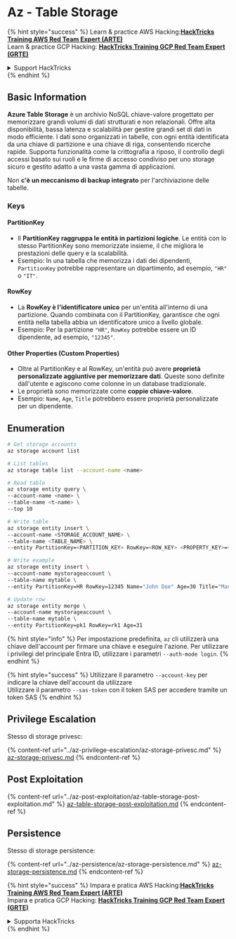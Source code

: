 # Az - Table Storage

{% hint style="success" %}
Learn & practice AWS Hacking:<img src="../../../.gitbook/assets/image (1) (1) (1).png" alt="" data-size="line">[**HackTricks Training AWS Red Team Expert (ARTE)**](https://training.hacktricks.xyz/courses/arte)<img src="../../../.gitbook/assets/image (1) (1) (1).png" alt="" data-size="line">\
Learn & practice GCP Hacking: <img src="../../../.gitbook/assets/image (2).png" alt="" data-size="line">[**HackTricks Training GCP Red Team Expert (GRTE)**<img src="../../../.gitbook/assets/image (2).png" alt="" data-size="line">](https://training.hacktricks.xyz/courses/grte)

<details>

<summary>Support HackTricks</summary>

* Check the [**subscription plans**](https://github.com/sponsors/carlospolop)!
* **Join the** 💬 [**Discord group**](https://discord.gg/hRep4RUj7f) or the [**telegram group**](https://t.me/peass) or **follow** us on **Twitter** 🐦 [**@hacktricks\_live**](https://twitter.com/hacktricks_live)**.**
* **Share hacking tricks by submitting PRs to the** [**HackTricks**](https://github.com/carlospolop/hacktricks) and [**HackTricks Cloud**](https://github.com/carlospolop/hacktricks-cloud) github repos.

</details>
{% endhint %}

## Basic Information

**Azure Table Storage** è un archivio NoSQL chiave-valore progettato per memorizzare grandi volumi di dati strutturati e non relazionali. Offre alta disponibilità, bassa latenza e scalabilità per gestire grandi set di dati in modo efficiente. I dati sono organizzati in tabelle, con ogni entità identificata da una chiave di partizione e una chiave di riga, consentendo ricerche rapide. Supporta funzionalità come la crittografia a riposo, il controllo degli accessi basato sui ruoli e le firme di accesso condiviso per uno storage sicuro e gestito adatto a una vasta gamma di applicazioni.

Non **c'è un meccanismo di backup integrato** per l'archiviazione delle tabelle.

### Keys

#### **PartitionKey**

* Il **PartitionKey raggruppa le entità in partizioni logiche**. Le entità con lo stesso PartitionKey sono memorizzate insieme, il che migliora le prestazioni delle query e la scalabilità.
* Esempio: In una tabella che memorizza i dati dei dipendenti, `PartitionKey` potrebbe rappresentare un dipartimento, ad esempio, `"HR"` o `"IT"`.

#### **RowKey**

* La **RowKey è l'identificatore unico** per un'entità all'interno di una partizione. Quando combinata con il PartitionKey, garantisce che ogni entità nella tabella abbia un identificatore unico a livello globale.
* Esempio: Per la partizione `"HR"`, `RowKey` potrebbe essere un ID dipendente, ad esempio, `"12345"`.

#### **Other Properties (Custom Properties)**

* Oltre al PartitionKey e al RowKey, un'entità può avere **proprietà personalizzate aggiuntive per memorizzare dati**. Queste sono definite dall'utente e agiscono come colonne in un database tradizionale.
* Le proprietà sono memorizzate come **coppie chiave-valore**.
* Esempio: `Name`, `Age`, `Title` potrebbero essere proprietà personalizzate per un dipendente.

## Enumeration
```bash
# Get storage accounts
az storage account list

# List tables
az storage table list --account-name <name>

# Read table
az storage entity query \
--account-name <name> \
--table-name <t-name> \
--top 10

# Write table
az storage entity insert \
--account-name <STORAGE_ACCOUNT_NAME> \
--table-name <TABLE_NAME> \
--entity PartitionKey=<PARTITION_KEY> RowKey=<ROW_KEY> <PROPERTY_KEY>=<PROPERTY_VALUE>

# Write example
az storage entity insert \
--account-name mystorageaccount \
--table-name mytable \
--entity PartitionKey=HR RowKey=12345 Name="John Doe" Age=30 Title="Manager"

# Update row
az storage entity merge \
--account-name mystorageaccount \
--table-name mytable \
--entity PartitionKey=pk1 RowKey=rk1 Age=31
```
{% hint style="info" %}
Per impostazione predefinita, `az` cli utilizzerà una chiave dell'account per firmare una chiave e eseguire l'azione. Per utilizzare i privilegi del principale Entra ID, utilizzare i parametri `--auth-mode login`.
{% endhint %}

{% hint style="success" %}
Utilizzare il parametro `--account-key` per indicare la chiave dell'account da utilizzare\
Utilizzare il parametro `--sas-token` con il token SAS per accedere tramite un token SAS
{% endhint %}

## Privilege Escalation

Stesso di storage privesc:

{% content-ref url="../az-privilege-escalation/az-storage-privesc.md" %}
[az-storage-privesc.md](../az-privilege-escalation/az-storage-privesc.md)
{% endcontent-ref %}

## Post Exploitation

{% content-ref url="../az-post-exploitation/az-table-storage-post-exploitation.md" %}
[az-table-storage-post-exploitation.md](../az-post-exploitation/az-table-storage-post-exploitation.md)
{% endcontent-ref %}

## Persistence

Stesso di storage persistence:

{% content-ref url="../az-persistence/az-storage-persistence.md" %}
[az-storage-persistence.md](../az-persistence/az-storage-persistence.md)
{% endcontent-ref %}

{% hint style="success" %}
Impara e pratica AWS Hacking:<img src="../../../.gitbook/assets/image (1) (1) (1).png" alt="" data-size="line">[**HackTricks Training AWS Red Team Expert (ARTE)**](https://training.hacktricks.xyz/courses/arte)<img src="../../../.gitbook/assets/image (1) (1) (1).png" alt="" data-size="line">\
Impara e pratica GCP Hacking: <img src="../../../.gitbook/assets/image (2).png" alt="" data-size="line">[**HackTricks Training GCP Red Team Expert (GRTE)**<img src="../../../.gitbook/assets/image (2).png" alt="" data-size="line">](https://training.hacktricks.xyz/courses/grte)

<details>

<summary>Supporta HackTricks</summary>

* Controlla i [**piani di abbonamento**](https://github.com/sponsors/carlospolop)!
* **Unisciti al** 💬 [**gruppo Discord**](https://discord.gg/hRep4RUj7f) o al [**gruppo telegram**](https://t.me/peass) o **seguici** su **Twitter** 🐦 [**@hacktricks\_live**](https://twitter.com/hacktricks_live)**.**
* **Condividi trucchi di hacking inviando PR ai** [**HackTricks**](https://github.com/carlospolop/hacktricks) e [**HackTricks Cloud**](https://github.com/carlospolop/hacktricks-cloud) repos di github.

</details>
{% endhint %}
